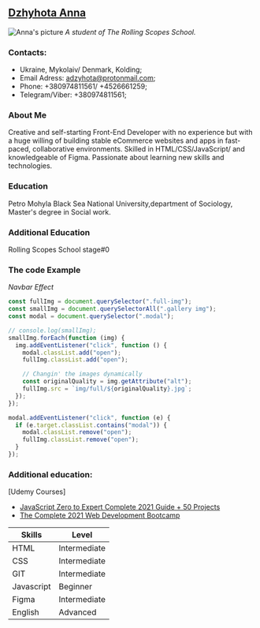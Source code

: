 ## [Dzhyhota Anna](https://github.com/AnnaDzig)

![Anna's picture](https://pbs.twimg.com/profile_images/1187491455708880901/WZFHU0dp_200x200.jpg)
_A student of The Rolling Scopes School._

### Contacts:

- Ukraine, Mykolaiv/ Denmark, Kolding;
- Email Adress: adzyhota@protonmail.com;
- Phone: +380974811561/ +4526661259;
- Telegram/Viber: +380974811561;

### About Me

Creative and self-starting Front-End Developer with no experience but with a huge willing of building stable eCommerce websites and apps in fast-paced, collaborative environments. Skilled in HTML/CSS/JavaScript/ and knowledgeable of Figma. Passionate about learning new skills and technologies.

### Education

Petro Mohyla Black Sea National University,department of Sociology, Master's degree in Social work.

### Additional Education

Rolling Scopes School stage#0

### The code Example

_Navbar Effect_

```javascript
const fullImg = document.querySelector(".full-img");
const smallImg = document.querySelectorAll(".gallery img");
const modal = document.querySelector(".modal");

// console.log(smallImg);
smallImg.forEach(function (img) {
  img.addEventListener("click", function () {
    modal.classList.add("open");
    fullImg.classList.add("open");

    // Changin' the images dynamically
    const originalQuality = img.getAttribute("alt");
    fullImg.src = `img/full/${originalQuality}.jpg`;
  });
});

modal.addEventListener("click", function (e) {
  if (e.target.classList.contains("modal")) {
    modal.classList.remove("open");
    fullImg.classList.remove("open");
  }
});
```

### Additional education:

[Udemy Courses]

- [JavaScript Zero to Expert Complete 2021 Guide + 50 Projects](https://www.udemy.com/course/javascript-zero-to-expert-the-complete-modern-guide-build-real-apps)
- [The Complete 2021 Web Development Bootcamp](https://www.udemy.com/course/the-complete-web-development-bootcamp)

| **Skills** | **Level**    |
| ---------- | ------------ |
| HTML       | Intermediate |
| CSS        | Intermediate |
| GIT        | Intermediate |
| Javascript | Beginner     |
| Figma      | Intermediate |
| English    | Advanced     |
